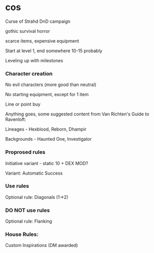 # cos
Curse of Strahd DnD campaign

gothic survival horror

scarce items, expensive equipment

Start at level 1, end somewhere 10-15 probably

Leveling up with milestones

### Character creation

No evil characters (more good than neutral)

No starting equipment, except for 1 item

Line or point buy

Anything goes, some suggested content from Van Richten's Guide to Ravenloft:

  Lineages - Hexblood, Reborn, Dhampir
  
  Backgrounds - Haunted One, Investigator


### Proprosed rules
Initiative variant - static 10 + DEX MOD?

Variant: Automatic Success

### Use rules
Optional rule: Diagonals (1->2)

### DO NOT use rules
Optional rule: Flanking

### House Rules:
Custom Inspirations (DM awarded)

